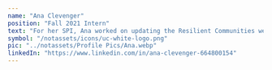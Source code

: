 ```yaml
---
name: "Ana Clevenger"
position: "Fall 2021 Intern"
text: "For her SPI, Ana worked on updating the Resilient Communities website as well as our social media. She also participated in weekly workshop meetings with the other interns."
symbol: "/notassets/icons/uc-white-logo.png"
pic: "../notassets/Profile Pics/Ana.webp"
linkedIn: "https://www.linkedin.com/in/ana-clevenger-664800154"
---
```

